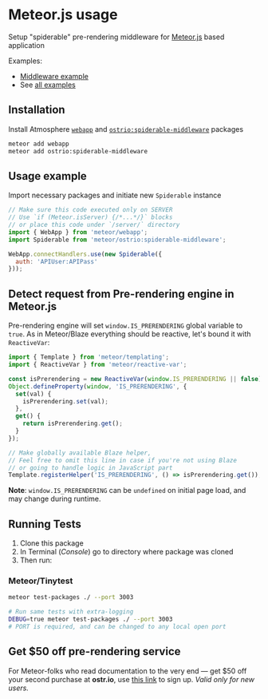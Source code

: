 # Meteor.js usage

Setup "spiderable" pre-rendering middleware for [Meteor.js](https://www.meteor.com/) based application

Examples:

- [Middleware example](https://github.com/veliovgroup/spiderable-middleware/blob/master/examples/meteor.middleware.js)
- See [all examples](https://github.com/veliovgroup/spiderable-middleware/tree/master/examples)

## Installation

Install Atmosphere [`webapp`](https://atmospherejs.com/meteor/webapp) and [`ostrio:spiderable-middleware`](https://atmospherejs.com/ostrio/spiderable-middleware) packages

```sh
meteor add webapp
meteor add ostrio:spiderable-middleware
```

## Usage example

Import necessary packages and initiate new `Spiderable` instance

```js
// Make sure this code executed only on SERVER
// Use `if (Meteor.isServer) {/*...*/}` blocks
// or place this code under `/server/` directory
import { WebApp } from 'meteor/webapp';
import Spiderable from 'meteor/ostrio:spiderable-middleware';

WebApp.connectHandlers.use(new Spiderable({
  auth: 'APIUser:APIPass'
}));
```

## Detect request from Pre-rendering engine in Meteor.js

Pre-rendering engine will set `window.IS_PRERENDERING` global variable to `true`. As in Meteor/Blaze everything should be reactive, let's bound it with `ReactiveVar`:

```js
import { Template } from 'meteor/templating';
import { ReactiveVar } from 'meteor/reactive-var';

const isPrerendering = new ReactiveVar(window.IS_PRERENDERING || false);
Object.defineProperty(window, 'IS_PRERENDERING', {
  set(val) {
    isPrerendering.set(val);
  },
  get() {
    return isPrerendering.get();
  }
});

// Make globally available Blaze helper,
// Feel free to omit this line in case if you're not using Blaze
// or going to handle logic in JavaScript part
Template.registerHelper('IS_PRERENDERING', () => isPrerendering.get());
```

__Note__: `window.IS_PRERENDERING` can be `undefined` on initial page load, and may change during runtime.

## Running Tests

1. Clone this package
2. In Terminal (*Console*) go to directory where package was cloned
3. Then run:

### Meteor/Tinytest

```sh
meteor test-packages ./ --port 3003

# Run same tests with extra-logging
DEBUG=true meteor test-packages ./ --port 3003
# PORT is required, and can be changed to any local open port
```

## Get $50 off pre-rendering service

For Meteor-folks who read documentation to the very end — get $50 off your second purchase at __ostr.io__, use [this link](https://ostr.io/signup/gCZWjiBScePWrnnDr) to sign up. *Valid only for new users.*
